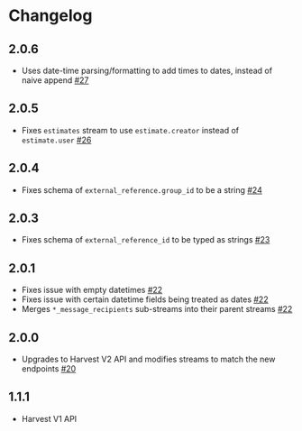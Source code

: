 # Changelog

## 2.0.6
  * Uses date-time parsing/formatting to add times to dates, instead of naive append [#27](https://github.com/singer-io/tap-harvest/pull/27)

## 2.0.5
  * Fixes `estimates` stream to use `estimate.creator` instead of `estimate.user` [#26](https://github.com/singer-io/tap-harvest/pull/26)

## 2.0.4
  * Fixes schema of `external_reference.group_id` to be a string [#24](https://github.com/singer-io/tap-harvest/pull/24)

## 2.0.3
  * Fixes schema of `external_reference_id` to be typed as strings [#23](https://github.com/singer-io/tap-harvest/pull/23)

## 2.0.1
  * Fixes issue with empty datetimes [#22](https://github.com/singer-io/tap-harvest/pull/22)
  * Fixes issue with certain datetime fields being treated as dates [#22](https://github.com/singer-io/tap-harvest/pull/22)
  * Merges `*_message_recipients` sub-streams into their parent streams [#22](https://github.com/singer-io/tap-harvest/pull/22)

## 2.0.0
  * Upgrades to Harvest V2 API and modifies streams to match the new endpoints [#20](https://github.com/singer-io/tap-harvest/pull/20)

## 1.1.1
  * Harvest V1 API
